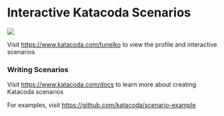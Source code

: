 # Interactive Katacoda Scenarios

[![](http://shields.katacoda.com/katacoda/tunelko/count.svg)](https://www.katacoda.com/tunelko "Get your profile on Katacoda.com")

Visit https://www.katacoda.com/tunelko to view the profile and interactive scenarios

### Writing Scenarios
Visit https://www.katacoda.com/docs to learn more about creating Katacoda scenarios

For examples, visit https://github.com/katacoda/scenario-example
